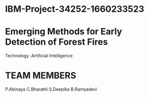 # IBM-Project-34252-1660233523
# Emerging Methods for Early Detection of Forest Fires


Technology :Artificial Intelligence

# TEAM MEMBERS
 P.Abinaya
 C.Bharathi
 S.Deepika
 B.Ramyadevi

